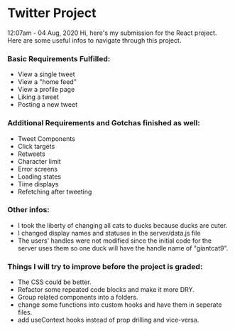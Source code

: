 # Twitter Project

12:07am - 04 Aug, 2020
Hi, here's my submission for the React project. Here are some useful infos to navigate through this project.

### Basic Requirements Fulfilled:

- View a single tweet
- View a "home feed"
- View a profile page
- Liking a tweet
- Posting a new tweet

### Additional Requirements and Gotchas finished as well:

- Tweet Components
- Click targets
- Retweets
- Character limit
- Error screens
- Loading states
- Time displays
- Refetching after tweeting

### Other infos:

- I took the liberty of changing all cats to ducks because ducks are cuter.
- I changed display names and statuses in the server/data.js file
- The users' handles were not modified since the initial code for the server uses them so one duck will have the handle name of "giantcat9".

### Things I will try to improve before the project is graded:

- The CSS could be better.
- Refactor some repeated code blocks and make it more DRY.
- Group related components into a folders.
- change some functions into custom hooks and have them in seperate files.
- add useContext hooks instead of prop drilling and vice-versa.
